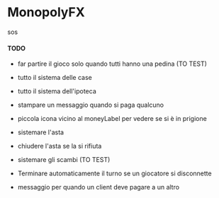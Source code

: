 # MonopolyFX

sos

#### TODO

- far partire il gioco solo quando tutti hanno una pedina (TO TEST)
- tutto il sistema delle case
- tutto il sistema dell'ipoteca
- stampare un messaggio quando si paga qualcuno
- piccola icona vicino al moneyLabel per vedere se si è in prigione
- sistemare l'asta
- chiudere l'asta se la si rifiuta
- sistemare gli scambi (TO TEST)


- Terminare automaticamente il turno se un giocatore si disconnette
- messaggio per quando un client deve pagare a un altro